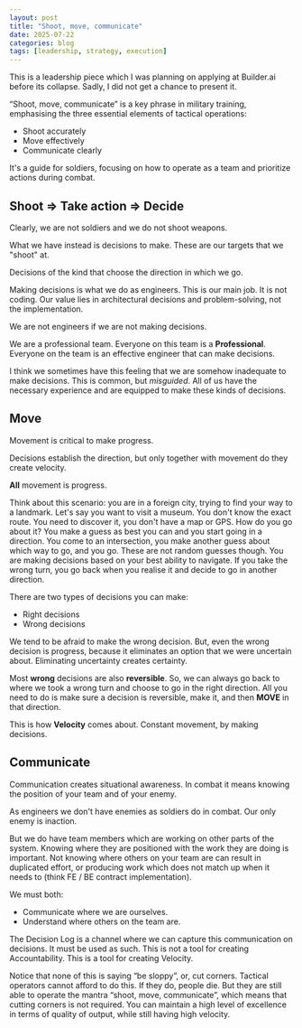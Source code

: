 ```yaml
---
layout: post
title: "Shoot, move, communicate"
date: 2025-07-22
categories: blog
tags: [leadership, strategy, execution]
---
```

This is a leadership piece which I was planning on applying at Builder.ai before its collapse. Sadly, I did not get a chance to present it.

“Shoot, move, communicate” is a key phrase in military training, emphasising the three essential elements of tactical operations:

- Shoot accurately
- Move effectively
- Communicate clearly

It's a guide for soldiers, focusing on how to operate as a team and prioritize actions during combat.

## Shoot => Take action => Decide

Clearly, we are not soldiers and we do not shoot weapons.
  
What we have instead is decisions to make. These are our targets that we "shoot" at.

Decisions of the kind that choose the direction in which we go.

Making decisions is what we do as engineers. This is our main job. It is not coding. Our value lies in architectural decisions and problem-solving, not the implementation.

We are not engineers if we are not making decisions.

We are a professional team. Everyone on this team is a **Professional**. Everyone on the team is an effective engineer that can make decisions.

I think we sometimes have this feeling that we are somehow inadequate to make decisions. This is common, but *misguided*. All of us have the necessary experience and are equipped to make these kinds of decisions.

## Move

Movement is critical to make progress.

Decisions establish the direction, but only together with movement do they create velocity.

**All** movement is progress.

Think about this scenario: you are in a foreign city, trying to find your way to a landmark. Let's say you want to visit a museum. You don't know the exact route. You need to discover it, you don't have a map or GPS. How do you go about it? You make a guess as best you can and you start going in a direction. You come to an intersection, you make another guess about which way to go, and you go. These are not random guesses though. You are making decisions based on your best ability to navigate. If you take the wrong turn, you go back when you realise it and decide to go in another direction.

There are two types of decisions you can make:
- Right decisions
- Wrong decisions

We tend to be afraid to make the wrong decision. But, even the wrong decision is progress, because it eliminates an option that we were uncertain about. Eliminating uncertainty creates certainty.

Most **wrong** decisions are also **reversible**. So, we can always go back to where we took a wrong turn and choose to go in the right direction. All you need to do is make sure a decision is reversible, make it, and then **MOVE** in that direction.

This is how **Velocity** comes about. Constant movement, by making decisions.

## Communicate

Communication creates situational awareness. In combat it means knowing the position of your team and of your enemy.

As engineers we don't have enemies as soldiers do in combat. Our only enemy is inaction.

But we do have team members which are working on other parts of the system. Knowing where they are positioned with the work they are doing is important. Not knowing where others on your team are can result in duplicated effort, or producing work which does not match up when it needs to (think FE / BE contract implementation).

We must both:
- Communicate where we are ourselves.
- Understand where others on the team are.

The Decision Log is a channel where we can capture this communication on decisions. It must be used as such. This is not a tool for creating Accountability. This is a tool for creating Velocity.

Notice that none of this is saying “be sloppy”, or, cut corners. Tactical operators cannot afford to do this. If they do, people die. But they are still able to operate the mantra “shoot, move, communicate”, which means that cutting corners is not required. You can maintain a high level of excellence in terms of quality of output, while still having high velocity.